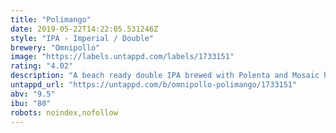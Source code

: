 ```yaml
---
title: "Polimango"
date: 2019-05-22T14:22:05.531246Z
style: "IPA - Imperial / Double"
brewery: "Omnipollo"
image: "https://labels.untappd.com/labels/1733151"
rating: "4.02"
description: "A beach ready double IPA brewed with Polenta and Mosaic hops. Brewed in collaboration with Tupiniquim in Brazil."
untappd_url: "https://untappd.com/b/omnipollo-polimango/1733151"
abv: "9.5"
ibu: "80"
robots: noindex,nofollow
---
```

